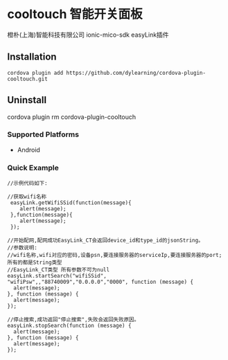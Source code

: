 # cooltouch 智能开关面板
   橙朴(上海)智能科技有限公司
   ionic-mico-sdk easyLink插件

## Installation

    cordova plugin add https://github.com/dylearning/cordova-plugin-cooltouch.git

## Uninstall
   cordova plugin rm cordova-plugin-cooltouch
    
### Supported Platforms
- Android

### Quick Example
    //示例代码如下:

    //获取wifi名称
     easyLink.getWifiSSid(function(message){
        alert(message);
     },function(message){
        alert(message);
     });

    //开始配网,配网成功EasyLink_CT会返回device_id和type_id的jsonString。
    //参数说明:
    //wifi名称,wifi对应的密码,设备psn,要连接服务器的serviceIp,要连接服务器的port;所有的都是String类型
    //EasyLink_CT类型 所有参数不可为null
    easyLink.startSearch("wifiSSid", "wifiPsw",,"88740009","0.0.0.0","0000", function (message) {
      alert(message);
    }, function (message) {
      alert(message);
    });

    //停止搜索,成功返回"停止搜索",失败会返回失败原因。
    easyLink.stopSearch(function (message) {
      alert(message);
    }, function (message) {
      alert(message);
    });
